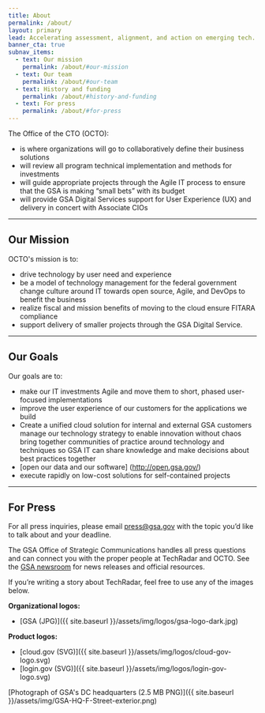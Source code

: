 ```yaml
---
title: About
permalink: /about/
layout: primary
lead: Accelerating assessment, alignment, and action on emerging tech.
banner_cta: true
subnav_items:
  - text: Our mission
    permalink: /about/#our-mission
  - text: Our team
    permalink: /about/#our-team
  - text: History and funding
    permalink: /about/#history-and-funding
  - text: For press
    permalink: /about/#for-press
---
```


The Office of the CTO (OCTO):

- is where organizations will go to collaboratively define their business solutions
- will review all program technical implementation and methods for investments
- will guide appropriate projects through the Agile IT process to ensure that the GSA is making “small bets” with its budget
- will provide GSA Digital Services support for User Experience (UX) and delivery in concert with Associate CIOs

-----

## Our Mission

OCTO's mission is to:

- drive technology by user need and experience
- be a model of technology management for the federal government
change culture around IT towards open source, Agile, and DevOps to benefit the business
- realize fiscal and mission benefits of moving to the cloud
ensure FITARA compliance
- support delivery of smaller projects through the GSA Digital Service.
-----

## Our Goals

Our goals are to:

- make our IT investments Agile and move them to short, phased user-focused implementations
- improve the user experience of our customers for the applications we build
- Create a unified cloud solution for internal and external GSA customers
manage our technology strategy to enable innovation without chaos
bring together communities of practice around technology and techniques so GSA IT can share knowledge and make decisions about best practices together
- [open our data and our software] (http://open.gsa.gov/)
- execute rapidly on low-cost solutions for self-contained projects
-----

## For Press

For all press inquiries, please email [press@gsa.gov](mailto:press@gsa.gov?Subject=18F%20Media%20Query) with the topic you’d like to talk about and your deadline.

The GSA Office of Strategic Communications handles all press questions and can connect you with the proper people at TechRadar and OCTO. See the [GSA newsroom](https://www.gsa.gov/portal/category/26627) for news releases and official resources.

If you’re writing a story about TechRadar, feel free to use any of the images below.

**Organizational logos:**
<!--   - [TechRadar (JPG)]({{ site.baseurl }}/assets/img/logos/TechRadar Logo.jpg) -->
  - [GSA (JPG)]({{ site.baseurl }}/assets/img/logos/gsa-logo-dark.jpg)

**Product logos:**
  - [cloud.gov (SVG)]({{ site.baseurl }}/assets/img/logos/cloud-gov-logo.svg)
  - [login.gov (SVG)]({{ site.baseurl }}/assets/img/logos/login-gov-logo.svg)

[Photograph of GSA's DC headquarters (2.5 MB PNG)]({{ site.baseurl }}/assets/img/GSA-HQ-F-Street-exterior.png)
